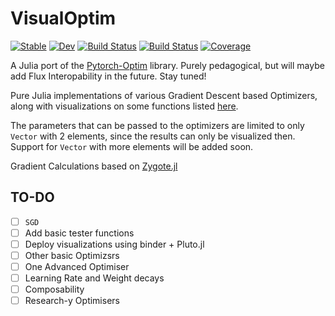 # VisualOptim

[![Stable](https://img.shields.io/badge/docs-stable-blue.svg)](https://Pramodh-G.github.io/VisualOptim.jl/stable)
[![Dev](https://img.shields.io/badge/docs-dev-blue.svg)](https://Pramodh-G.github.io/VisualOptim.jl/dev)
[![Build Status](https://travis-ci.com/Pramodh-G/VisualOptim.jl.svg?branch=master)](https://travis-ci.com/Pramodh-G/VisualOptim.jl)
[![Build Status](https://ci.appveyor.com/api/projects/status/github/Pramodh-G/VisualOptim.jl?svg=true)](https://ci.appveyor.com/project/Pramodh-G/VisualOptim-jl)
[![Coverage](https://codecov.io/gh/Pramodh-G/VisualOptim.jl/branch/master/graph/badge.svg)](https://codecov.io/gh/Pramodh-G/VisualOptim.jl)

A Julia port of the [Pytorch-Optim](https://github.com/jettify/pytorch-optimizer) library. Purely pedagogical, but will maybe add Flux Interopability in the future. Stay tuned!

Pure Julia implementations of various Gradient Descent based Optimizers, along with visualizations on some functions listed [here](https://en.wikipedia.org/wiki/Test_functions_for_optimization).

The parameters that can be passed to the optimizers are limited to only `Vector` with 2 elements, since the results can only be visualized then. Support for `Vector` with more elements will be added soon.

Gradient Calculations based on [Zygote.jl](https://github.com/FluxML/Zygote.jl)

## TO-DO

- [ ] `SGD`
- [ ] Add basic tester functions
- [ ] Deploy visualizations using binder + Pluto.jl
- [ ] Other basic Optimizsrs
- [ ] One Advanced Optimiser
- [ ] Learning Rate and Weight decays
- [ ] Composability
- [ ] Research-y Optimisers